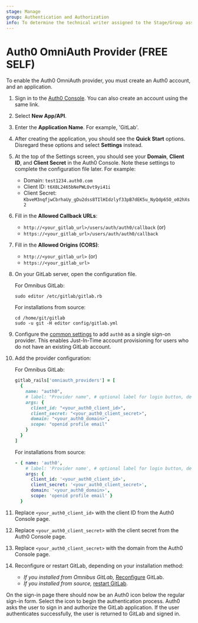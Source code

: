 ```yaml
---
stage: Manage
group: Authentication and Authorization
info: To determine the technical writer assigned to the Stage/Group associated with this page, see https://about.gitlab.com/handbook/product/ux/technical-writing/#assignments
---
```


# Auth0 OmniAuth Provider **(FREE SELF)**

To enable the Auth0 OmniAuth provider, you must create an Auth0 account, and an
application.

1. Sign in to the [Auth0 Console](https://auth0.com/auth/login). You can also
   create an account using the same link.
1. Select **New App/API**.
1. Enter the **Application Name**. For example, 'GitLab'.
1. After creating the application, you should see the **Quick Start** options.
   Disregard these options and select **Settings** instead.
1. At the top of the Settings screen, you should see your **Domain**, **Client ID**, and
   **Client Secret** in the Auth0 Console. Note these settings to complete the configuration
   file later. For example:
   - Domain: `test1234.auth0.com`
   - Client ID: `t6X8L2465bNePWLOvt9yi41i`
   - Client Secret: `KbveM3nqfjwCbrhaUy_gDu2dss8TIlHIdzlyf33pB7dEK5u_NyQdp65O_o02hXs2`
1. Fill in the **Allowed Callback URLs**:
   - `http://<your_gitlab_url>/users/auth/auth0/callback` (or)
   - `https://<your_gitlab_url>/users/auth/auth0/callback`
1. Fill in the **Allowed Origins (CORS)**:
   - `http://<your_gitlab_url>` (or)
   - `https://<your_gitlab_url>`
1. On your GitLab server, open the configuration file.

   For Omnibus GitLab:

   ```shell
   sudo editor /etc/gitlab/gitlab.rb
   ```

   For installations from source:

   ```shell
   cd /home/git/gitlab
   sudo -u git -H editor config/gitlab.yml
   ```

1. Configure the [common settings](omniauth.md#configure-common-settings)
   to add `auth0` as a single sign-on provider. This enables Just-In-Time
   account provisioning for users who do not have an existing GitLab account.

1. Add the provider configuration:

   For Omnibus GitLab:

   ```ruby
   gitlab_rails['omniauth_providers'] = [
     {
       name: "auth0",
       # label: "Provider name", # optional label for login button, defaults to "Auth0"
       args: {
         client_id: "<your_auth0_client_id>",
         client_secret: "<your_auth0_client_secret>",
         domain: "<your_auth0_domain>",
         scope: "openid profile email"
       }
     }
   ]
   ```

   For installations from source:

   ```yaml
   - { name: 'auth0',
       # label: 'Provider name', # optional label for login button, defaults to "Auth0"
       args: {
         client_id: '<your_auth0_client_id>',
         client_secret: '<your_auth0_client_secret>',
         domain: '<your_auth0_domain>',
         scope: 'openid profile email' }
     }
   ```

1. Replace `<your_auth0_client_id>` with the client ID from the Auth0 Console page.
1. Replace `<your_auth0_client_secret>` with the client secret from the Auth0 Console page.
1. Replace `<your_auth0_client_secret>` with the domain from the Auth0 Console page.
1. Reconfigure or restart GitLab, depending on your installation method:
   - *If you installed from Omnibus GitLab,*
     [Reconfigure](../administration/restart_gitlab.md#omnibus-gitlab-reconfigure) GitLab.
   - *If you installed from source,*
     [restart GitLab](../administration/restart_gitlab.md#installations-from-source).

On the sign-in page there should now be an Auth0 icon below the regular sign-in
form. Select the icon to begin the authentication process. Auth0 asks the
user to sign in and authorize the GitLab application. If the user authenticates
successfully, the user is returned to GitLab and signed in.
